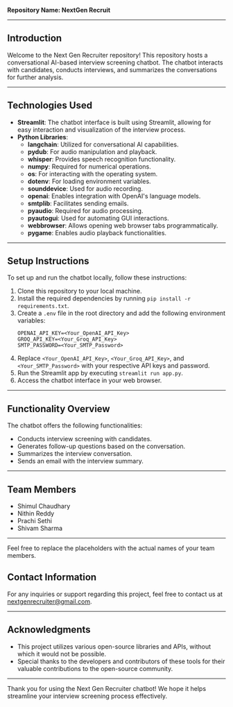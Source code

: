**Repository Name: NextGen Recruit**

---

## Introduction
Welcome to the Next Gen Recruiter repository! This repository hosts a conversational AI-based interview screening chatbot. The chatbot interacts with candidates, conducts interviews, and summarizes the conversations for further analysis.

---

## Technologies Used
- **Streamlit**: The chatbot interface is built using Streamlit, allowing for easy interaction and visualization of the interview process.
- **Python Libraries**:
  - **langchain**: Utilized for conversational AI capabilities.
  - **pydub**: For audio manipulation and playback.
  - **whisper**: Provides speech recognition functionality.
  - **numpy**: Required for numerical operations.
  - **os**: For interacting with the operating system.
  - **dotenv**: For loading environment variables.
  - **sounddevice**: Used for audio recording.
  - **openai**: Enables integration with OpenAI's language models.
  - **smtplib**: Facilitates sending emails.
  - **pyaudio**: Required for audio processing.
  - **pyautogui**: Used for automating GUI interactions.
  - **webbrowser**: Allows opening web browser tabs programmatically.
  - **pygame**: Enables audio playback functionalities.

---

## Setup Instructions
To set up and run the chatbot locally, follow these instructions:
1. Clone this repository to your local machine.
2. Install the required dependencies by running `pip install -r requirements.txt`.
3. Create a `.env` file in the root directory and add the following environment variables:
   ```
   OPENAI_API_KEY=<Your_OpenAI_API_Key>
   GROQ_API_KEY=<Your_Groq_API_Key>
   SMTP_PASSWORD=<Your_SMTP_Password>
   ```
4. Replace `<Your_OpenAI_API_Key>`, `<Your_Groq_API_Key>`, and `<Your_SMTP_Password>` with your respective API keys and password.
5. Run the Streamlit app by executing `streamlit run app.py`.
6. Access the chatbot interface in your web browser.

---

## Functionality Overview
The chatbot offers the following functionalities:
- Conducts interview screening with candidates.
- Generates follow-up questions based on the conversation.
- Summarizes the interview conversation.
- Sends an email with the interview summary.

---

## Team Members
- Shimul Chaudhary
- Nithin Reddy
- Prachi Sethi
- Shivam Sharma

---

Feel free to replace the placeholders with the actual names of your team members.

## Contact Information
For any inquiries or support regarding this project, feel free to contact us at nextgenrecruiter@gmail.com.

---

## Acknowledgments
- This project utilizes various open-source libraries and APIs, without which it would not be possible.
- Special thanks to the developers and contributors of these tools for their valuable contributions to the open-source community.

---

Thank you for using the Next Gen Recruiter chatbot! We hope it helps streamline your interview screening process effectively.
